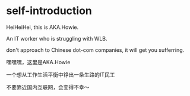 # self-introduction

HeiHeiHei, this is AKA.Howie.

An IT worker who is struggling with WLB.

don't approach to Chinese dot-com companies, it will get you sufferring.

嘿嘿嘿，这里是AKA.Howie

一个想从工作生活平衡中铮出一条生路的IT民工

不要靠近国内互联网，会变得不幸～
